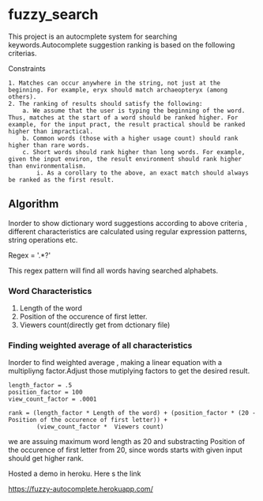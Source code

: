 # fuzzy_search
This project is an autocmplete system for searching keywords.Autocomplete suggestion ranking is based on the following criterias.

Constraints

    1. Matches can occur anywhere in the string, not just at the beginning. For example, eryx should match archaeopteryx (among others).
    2. The ranking of results should satisfy the following:
        a. We assume that the user is typing the beginning of the word. Thus, matches at the start of a word should be ranked higher. For example, for the input pract, the result practical should be ranked higher than impractical.
        b. Common words (those with a higher usage count) should rank higher than rare words.
        c. Short words should rank higher than long words. For example, given the input environ, the result environment should rank higher than environmentalism.
            i. As a corollary to the above, an exact match should always be ranked as the first result.

## Algorithm

Inorder to show dictionary word suggestions according to above criteria , different characteristics are calculated using regular expression patterns, string operations etc. 

Regex = '.*?'

This regex pattern will find all words having searched alphabets.

### Word Characteristics

1. Length of the word
2. Position of the occurence of first letter.
3. Viewers count(directly get from dctionary file)

### Finding weighted average of all characteristics

Inorder to find weighted average , making a linear equation with a multipliyng factor.Adjust those mutiplying factors to get the desired result.

    length_factor = .5
    position_factor = 100
    view_count_factor = .0001
    
    rank = (length_factor * Length of the word) + (position_factor * (20 - Position of the occurence of first letter)) +
            (view_count_factor *  Viewers count)

we are assuing maximum word length as 20 and substracting Position of the occurence of first letter from 20, since words starts with given input should get higher rank.

Hosted a demo in heroku. Here s the link

https://fuzzy-autocomplete.herokuapp.com/
            
            


